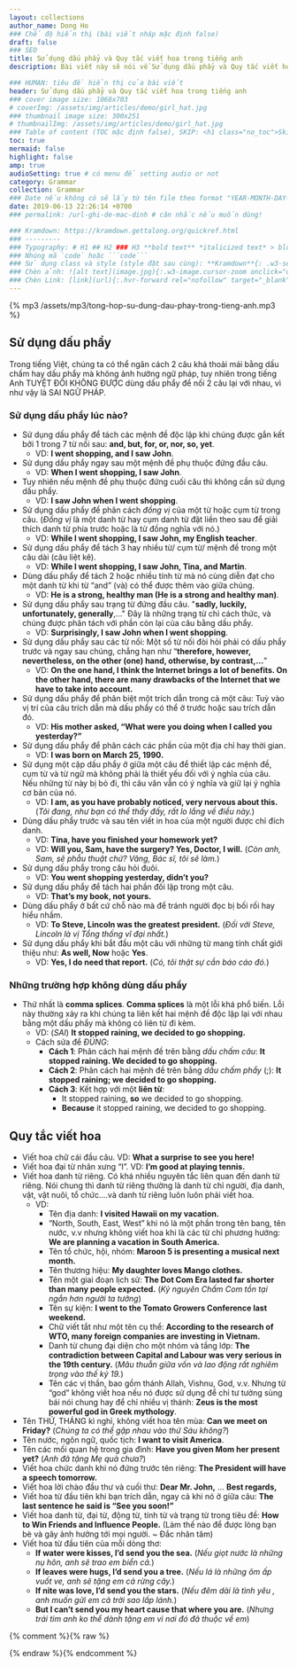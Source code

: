 ```yaml
---
layout: collections
author_name: Dong Ho
### Chế độ hiển thị (bài viết nháp mặc định false)
draft: false
### SEO
title: Sử dụng dấu phẩy và Quy tắc viết hoa trong tiếng anh
description: Bài viết này sẽ nói về Sử dụng dấu phẩy và Quy tắc viết hoa trong tiếng anh.

### HUMAN: tiêu đề hiển thị của bài viết
header: Sử dụng dấu phẩy và Quy tắc viết hoa trong tiếng anh
### cover image size: 1068x703
# coverImg: /assets/img/articles/demo/girl_hat.jpg
### thumbnail image size: 300x251
# thumbnailImg: /assets/img/articles/demo/girl_hat.jpg
### Table of content (TOC mặc định false), SKIP: <h1 class="no_toc">Skip toc</h1> hoặc <div class="no_toc_section">
toc: true
mermaid: false
highlight: false
amp: true
audioSetting: true # có menu để setting audio or not
category: Grammar
collection: Grammar
### Date nếu không có sẽ lấy từ tên file theo format "YEAR-MONTH-DAY-title.md"
date: 2019-06-13 22:26:14 +0700
### permalink: /url-ghi-de-mac-dinh # cân nhắc nếu muốn dùng!

### Kramdown: https://kramdown.gettalong.org/quickref.html
### ---------
### Typography: # H1 ## H2 ### H3 **bold text** *italicized text* > blockquote ~~Strikethrough~~
### Nhúng mã `code` hoặc ```code```
### Sử dụng class và style (style đặt sau cùng): **Kramdown**{: .w3-section .w3-margin-right #myId style="color: red"}
### Chèn ảnh: ![alt text](image.jpg){:.w3-image.cursor-zoom onclick="onZoomImg(this)"}
### Chèn Link: [link](url){:.hvr-forward rel="nofollow" target="_blank"}
---
```


{% mp3 /assets/mp3/tong-hop-su-dung-dau-phay-trong-tieng-anh.mp3 %}

## Sử dụng dấu phẩy

Trong tiếng Việt, chúng ta có thể ngăn cách 2 câu khá thoải mái bằng dấu chấm hay dấu phẩy mà không ảnh hưởng ngữ pháp, tuy nhiên trong tiếng Anh TUYỆT ĐỐI KHÔNG ĐƯỢC dùng dấu phẩy để nối 2 câu lại với nhau, vì như vậy là SAI NGỮ PHÁP.

### Sử dụng dấu phẩy lúc nào?
- Sử dụng dấu phẩy để tách các mệnh đề độc lập khi chúng được gắn kết bởi 1 trong 7 từ nối sau: **and, but, for, or, nor, so, yet**.
    - VD: **I went shopping, and I saw John**.
- Sử dụng dấu phẩy ngay sau một mệnh đề phụ thuộc đứng đầu câu.
    - VD: **When I went shopping, I saw John**.
- Tuy nhiên nếu mệnh đề phụ thuộc đứng cuối câu thì không cần sử dụng dấu phẩy.
    - VD: **I saw John when I went shopping**.
- Sử dụng dấu phẩy để phân cách *đồng vị* của một từ hoặc cụm từ trong câu. (*Đồng vị* là một danh từ hay cụm danh từ đặt liền theo sau để giải thích danh từ phía trước hoặc là từ đồng nghĩa với nó.)
    - VD: **While I went shopping, I saw John, my English teacher**.
- Sử dụng dấu phẩy để tách 3 hay nhiều từ/ cụm từ/ mệnh đề trong một câu dài (câu liệt kê).
    - VD: **While I went shopping, I saw John, Tina, and Martin**.
- Dùng dấu phẩy để tách 2 hoặc nhiều tính từ mà nó cùng diễn đạt cho một danh từ khi từ “and” (và) có thể được thêm vào giữa chúng.
    - VD: **He is a strong, healthy man (He is a strong and healthy man)**.
- Sử dụng dấu phẩy sau trạng từ đứng đầu câu. "**sadly, luckily, unfortunately, generally**,..." Đây là những trạng từ chỉ cách thức, và chúng được phân tách với phần còn lại của câu bằng dấu phẩy.
    - VD: **Surprisingly, I saw John when I went shopping**.
- Sử dụng dấu phẩy sau các từ nối: Một số từ nối đòi hỏi phải có dấu phẩy trước và ngay sau chúng, chẳng hạn như “**therefore, however, nevertheless, on the other (one) hand, otherwise, by contrast,…**”
    - VD: **On the one hand, I think the Internet brings a lot of benefits. On the other hand, there are many drawbacks of the Internet that we have to take into account.**
- Sử dụng dấu phẩy để phân biệt một trích dẫn trong cả một câu: Tuỳ vào vị trí của câu trích dẫn mà dấu phẩy có thể ở trước hoặc sau trích dẫn đó.
    - VD: **His mother asked, “What were you doing when I called you yesterday?”**
- Sử dụng dấu phẩy để phân cách các phần của một địa chỉ hay thời gian.
    - VD: **I was born on March 25, 1990.**
- Sử dụng một cặp dấu phẩy ở giữa một câu để thiết lập các mệnh đề, cụm từ và từ ngữ mà không phải là thiết yếu đối với ý nghĩa của câu. Nếu những từ này bị bỏ đi, thì câu văn vẫn có ý nghĩa và giữ lại ý nghĩa cơ bản của nó.
    - VD: **I am, as you have probably noticed, very nervous about this.** (*Tôi đang, như bạn có thể thấy đấy, rất lo lắng về điều này.*)
- Dùng dấu phẩy trước và sau tên viết in hoa của một người được chỉ đích danh.
    - VD: **Tina, have you finished your homework yet?**
    - VD: **Will you, Sam, have the surgery? Yes, Doctor, I will.** (*Còn anh, Sam, sẽ phẫu thuật chứ? Vâng, Bác sĩ, tôi sẽ làm.*)
- Sử dụng dấu phẩy trong câu hỏi đuôi.
    - VD: **You went shopping yesterday, didn’t you?**
- Sử dụng dấu phẩy để tách hai phần đối lập trong một câu.
    - VD: **That’s my book, not yours.**
- Dùng dấu phẩy ở bất  cứ chỗ nào mà để tránh người đọc bị bối rối hay hiểu nhầm.
    - VD: **To Steve, Lincoln was the greatest president.** (*Đối với Steve, Lincoln là vị Tổng thống vĩ đại nhất.*)
- Sử dụng dấu phẩy khi bắt đầu một câu với những từ mang tính chất giới thiệu như: **As well, Now** hoặc **Yes**.
    - VD: **Yes, I do need that report.** (*Có, tôi thật sự cần báo cáo đó.*)

### Những trường hợp không dùng dấu phẩy
- Thứ nhất là **comma splices**. **Comma splices** là một lỗi khá phổ biến. Lỗi này thường xảy ra khi chúng ta liên kết hai mệnh đề độc lập lại với nhau bằng một dấu phẩy mà không có liên từ đi kèm.
    - VD: (*SAI*) **It stopped raining, we decided to go shopping.**
    - Cách sửa để *ĐÚNG*:
        - **Cách 1**: Phân cách hai mệnh đề trên bằng *dấu chấm câu*: **It stopped raining. We decided to go shopping.**
        - **Cách 2**: Phân cách hai mệnh đề trên bằng *dấu chấm phẩy* (;): **It stopped raining; we decided to go shopping.**
        - **Cách 3**: Kết hợp với một **liên từ**:
            - It stopped raining, **so** we decided to go shopping.
            - **Because** it stopped raining, we decided to go shopping.

## Quy tắc viết hoa
- Viết hoa chữ cái đầu câu. VD: **What a surprise to see you here!**
- Viết hoa đại từ nhân xưng “I”. VD: **I’m good at playing tennis.**
- Viết hoa danh từ riêng. Có khá nhiều nguyên tắc liên quan đến danh từ riêng. Nói chung thì danh từ riêng thường là danh từ chỉ người, địa danh, vật, vật nuôi, tổ chức….và danh từ riêng luôn luôn phải viết hoa.
    - VD:
        - Tên địa danh: **I visited Hawaii on my vacation.**
        - “North, South, East, West” khi nó là một phần trong tên bang, tên nước, v.v nhưng không viết hoa khi là các từ chỉ phương hướng: **We are planning a vacation in South America.**
        - Tên tổ chức, hội, nhóm: **Maroon 5 is presenting a musical next month.**
        - Tên thương hiệu: **My daughter loves Mango clothes.**
        - Tên một giai đoạn lịch sử: **The Dot Com Era lasted far shorter than many people expected.** (*Kỷ nguyên Chấm Com tồn tại ngắn hơn người ta tưởng*)
        - Tên sự kiện: **I went to the Tomato Growers Conference last weekend.**
        - Chữ viết tắt như một tên cụ thể: **According to the research of WTO, many foreign companies are investing in Vietnam.**
        - Danh từ chung đại diện cho một nhóm và tầng lớp: **The contradiction between Capital and Labour was very serious in the 19th century.** (*Mâu thuẫn giữa vốn và lao động rất nghiêm trọng vào thế kỷ 19.*)
        - Tên các vị thần, bao gồm thánh Allah, Vishnu, God, v.v. Nhưng từ “god” không viết hoa nếu nó được sử dụng để chỉ tư tưởng sùng bái nói chung hay để chỉ nhiều vị thánh: **Zeus is the most powerful god in Greek mythology**.
- Tên THỨ, THÁNG kì nghỉ, không viết hoa tên mùa: **Can we meet on Friday?** (*Chúng ta có thể gặp nhau vào thứ Sáu không?*)
- Tên nước, ngôn ngữ, quốc tịch: **I want to visit America**.
- Tên các mối quan hệ trong gia đình: **Have you given Mom her present yet?** (*Anh đã tặng Mẹ quà chưa?*)
- Viết hoa chức danh khi nó đứng trước tên riêng: **The President will have a speech tomorrow.**
- Viết hoa lời chào đầu thư và cuối thư: **Dear Mr. John,** ... **Best regards,**
- Viết hoa từ đầu tiên khi bạn trích dẫn, ngay cả khi nó ở giữa câu: **The last sentence he said is “See you soon!”**
- Viết hoa danh từ, đại từ, động từ, tính từ và trạng từ trong tiêu đề: **How to Win Friends and Influence People.** (Làm thế nào để được lòng bạn bè và gây ảnh hưởng tới mọi người. ~ Đắc nhân tâm)
- Viết hoa từ đầu tiên của mỗi dòng thơ:
    - **If water were kisses, I’d send you the sea.** (*Nếu giọt nước là những nụ hôn, anh sẽ trao em biển cả.*)
    - **If leaves were hugs, I’d send you a tree.** (*Nếu lá là những ôm ấp vuốt ve, anh sẽ tặng em cả rừng cây.*)
    - **If nite was love, I’d send you the stars.** (*Nếu đêm dài là tình yêu , anh muốn gửi em cả trời sao lấp lánh.*)
    - **But I can’t send you my heart cause that where you are.** (*Nhưng trái tim anh ko thể dành tặng em vì nơi đó đã thuộc về em*)

{% comment %}{% raw %}
<!-- CHEAT SHEET -------------------------------------------------------------------
# Layout: "w3-container" căn lề trái phải (16px padding), "w3-section" căn trên dưới (16px margin), w3-margin-left, w3-margin-right
# Grid (placed inside w3-row/w3-content): w3-half/third/twothird/quarter/threequarter, w3-rest, w3-mobile, w3-image
# Reponsive hide (@small 601px; @large 992px): w3-hide-small, w3-hide-medium, w3-hide-large
# Floating: w3-left, w3-right
# Sử dụng alret: info/success/warning/danger + "QUOTE": <span class="material-icons w3-xxxlarge">format_quote</span>
# SUCCESS: <div class="w3-card w3-leftbar w3-border-green w3-pale-green w3-panel w3-padding-16">MESSAGE</div>
# WARNING: <div class="w3-card w3-leftbar w3-border-yellow w3-pale-yellow w3-panel w3-padding-16">MESSAGE</div>
# INFO: <div class="w3-card w3-leftbar w3-border-blue w3-pale-blue w3-panel w3-padding-16">MESSAGE</div>
# DANGER: <div class="w3-card w3-leftbar w3-border-red w3-pale-red w3-panel w3-padding-16">MESSAGE</div>
# Hover.css (v2): hvr-forward, hvr-float-shadow, hvr-pulse-shrink
------------------------------------------------------------------------------------>
{% endraw %}{% endcomment %}